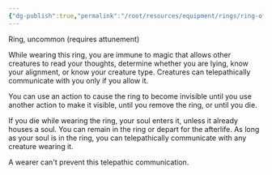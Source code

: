 ```yaml
---
{"dg-publish":true,"permalink":"/root/resources/equipment/rings/ring-of-mind-shielding/"}
---
```


Ring, uncommon (requires attunement) 

While wearing this ring, you are immune to magic that allows other creatures to read your thoughts, determine whether you are lying, know your alignment, or know your creature type. Creatures can telepathically communicate with you only if you allow it. 

You can use an action to cause the ring to become invisible until you use another action to make it visible, until you remove the ring, or until you die. 

If you die while wearing the ring, your soul enters it, unless it already houses a soul. You can remain in the ring or depart for the afterlife. As long as your soul is in the ring, you can telepathically communicate with any creature wearing it. 

A wearer can't prevent this telepathic communication.